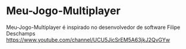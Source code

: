 # Meu-Jogo-Multiplayer
Meu-Jogo-Multiplayer é inspirado no desenvolvedor de software Filipe Deschamps https://www.youtube.com/channel/UCU5JicSrEM5A63jkJ2QvGYw
